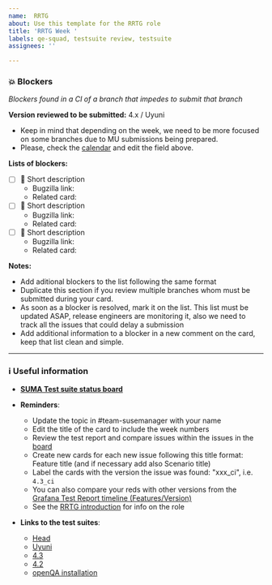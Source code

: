 ```yaml
---
name:  RRTG
about: Use this template for the RRTG role
title: 'RRTG Week '
labels: qe-squad, testsuite review, testsuite
assignees: ''

---
```


### 💥 Blockers

*Blockers found in a CI of a branch that impedes to submit that branch*

**Version reviewed to be submitted:** 4.x / Uyuni
  - Keep in mind that depending on the week, we need to be more focused on some branches due to MU submissions being prepared.
  - Please, check the [calendar](https://confluence.suse.com/display/SUSEMANAGER/Release+calendar) and edit the field above.

**Lists of blockers:**

- [ ] 🛑 Short description
  - Bugzilla link:
  - Related card:
- [ ] 🛑 Short description
  - Bugzilla link:
  - Related card:
- [ ] 🛑 Short description
  - Bugzilla link:
  - Related card:

**Notes:**

- Add aditional blockers to the list following the same format
- Duplicate this section if you review multiple branches whom must be submitted during your card.
- As soon as a blocker is resolved, mark it on the list. This list must be updated ASAP, release engineers are monitoring it, also we need to track all the issues that could delay a submission
- Add additional information to a blocker in a new comment on the card, keep that list clean and simple.

---

### ℹ️ Useful information

- **[SUMA Test suite status board](https://github.com/orgs/SUSE/projects/23/views/3)**

- **Reminders**:
  - Update the topic in #team-susemanager with your name
  - Edit the title of the card to include the week numbers
  - Review the test report and compare issues within the issues in the [board](https://github.com/orgs/SUSE/projects/23/views/3)
  - Create new cards for each new issue following this title format: Feature title (and if necessary add also Scenario title) 
  - Label the cards with the version the issue was found: "xxx_ci", i.e. `4.3_ci`
  - You can also compare your reds with other versions from the [Grafana Test Report timeline (Features/Version)](http://grafana.mgr.suse.de/d/GreziyMMk/testsuites-wip-time-perspective?orgId=1&from=now-3d&to=now)
  - See the [RRTG introduction](https://confluence.suse.com/display/SUSEMANAGER/The+Round+Robin+Testsuite+Geeko) for info on the role

- **Links to the test suites**:
  - [Head](https://ci.suse.de/view/Manager/view/Manager-Head/job/manager-Head-dev-acceptance-tests-NUE/)
  - [Uyuni](https://ci.suse.de/view/Manager/view/Uyuni/job/uyuni-master-dev-acceptance-tests-NUE/)
  - [4.3](https://ci.suse.de/view/Manager/view/Manager-4.3/job/manager-4.3-dev-acceptance-tests-PRV/)
  - [4.2](https://ci.suse.de/view/Manager/view/Manager-4.2/job/manager-4.2-dev-acceptance-tests-PRV/)
  - [openQA installation](https://ci.suse.de/view/Manager/view/Manager-qa/job/manager-4.2-qa-openqa-installation/)
